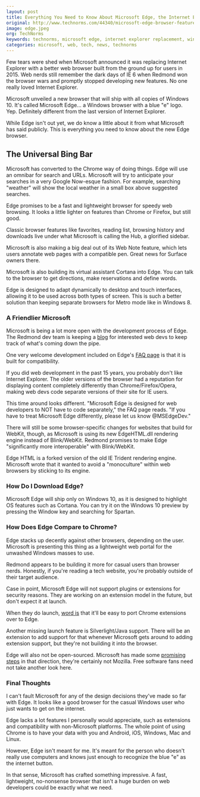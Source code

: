 ```yaml
---
layout: post
title: Everything You Need to Know About Microsoft Edge, the Internet Explorer Replacement
original: http://www.technorms.com/44340/microsoft-edge-browser-features
image: edge.jpeg
org: TechNorms
keywords: technorms, microsoft edge, internet explorer replacement, windows 10 browser, web browser
categories: microsoft, web, tech, news, technorms
---
```


Few tears were shed when Microsoft announced it was replacing Internet Explorer with a better web browser built from the ground up for users in 2015. Web nerds still remember the dark days of IE 6 when Redmond won the browser wars and promptly stopped developing new features. No one really loved Internet Explorer. 

<!--break-->

Microsoft unveiled a new browser that will ship with all copies of Windows 10. It's called Microsoft Edge... a Windows browser with a blue "e" logo. Yep. Definitely different from the last version of Internet Explorer. 

While Edge isn't out yet, we do know a little about it from what Microsoft has said publicly. This is everything you need to know about the new Edge browser. 

## The Universal Bing Bar

Microsoft has converted to the Chrome way of doing things. Edge will use an omnibar for search and URLs. Microsoft will try to anticipate your searches in a very Google Now-esque fashion. For example, searching "weather" will show the local weather in a small box above suggested searches. 

Edge promises to be a fast and lightweight browser for speedy web browsing. It looks a little lighter on features than Chrome or Firefox, but still good. 

Classic browser features like favorites, reading list, browsing history and downloads live under what Microsoft is calling the Hub, a glorified sidebar. 

Microsoft is also making a big deal out of its Web Note feature, which lets users annotate web pages with a compatible pen. Great news for Surface owners there. 

Microsoft is also building its virtual assistant Cortana into Edge. You can talk to the browser to get directions, make reservations and define words. 

Edge is designed to adapt dynamically to desktop and touch interfaces, allowing it to be used across both types of screen. This is such a better solution than keeping separate browsers for Metro mode like in Windows 8. 

### A Friendlier Microsoft

Microsoft is being a lot more open with the development process of Edge. The Redmond dev team is keeping a [blog](http://blogs.windows.com/msedgedev/2015/05/05/introducing-microsoft-edge-dev/) for interested web devs to keep track of what's coming down the pipe. 

One very welcome development included on Edge's [FAQ page](http://dev.modern.ie/platform/faq/spartan-vs-ie11) is that it is built for compatibility. 

If you did web development in the past 15 years, you probably don't like Internet Explorer. The older versions of the browser had a reputation for displaying content completely differently than Chrome/Firefox/Opera, making web devs code separate versions of their site for IE users. 

This time around looks different. "Microsoft Edge is designed for web developers to NOT have to code separately," the FAQ page reads. "If you have to treat Microsoft Edge differently, please let us know @MSEdgeDev."

There will still be some browser-specific changes for websites that build for WebKit, though, as Microsoft is using its new EdgeHTML.dll rendering engine instead of Blink/WebKit. Redmond promises to make Edge "significantly more interoperable" with Blink/WebKit. 

Edge HTML is a forked version of the old IE Trident rendering engine. Microsoft wrote that it wanted to avoid a "monoculture" within web browsers by sticking to its engine. 

### How Do I Download Edge?

Microsoft Edge will ship only on Windows 10, as it is designed to highlight OS features such as Cortana. You can try it on the Windows 10 preview by pressing the Window key and searching for Spartan. 

### How Does Edge Compare to Chrome?

Edge stacks up decently against other browsers, depending on the user. Microsoft is presenting this thing as a lightweight web portal for the unwashed Windows masses to use. 

Redmond appears to be building it more for casual users than browser nerds. Honestly, if you're reading a tech website, you're probably outside of their target audience. 

Case in point, Microsoft Edge will not support plugins or extensions for security reasons. They are working on an extension model in the future, but don't expect it at launch. 

When they do launch, [word is](https://www.thurrott.com/windows/windows-10/3280/need-to-know-microsoft-edge) that it'll be easy to port Chrome extensions over to Edge. 

Another missing launch feature is Silverlight/Java support. There will be an extension to add support for that whenever Microsoft gets around to adding extension support, but they're not building it into the browser. 

Edge will also not be open-sourced. Microsoft has made some [promising steps](http://opensource.com/business/14/11/microsoft-dot-net-empower-open-source-communities) in that direction, they're certainly not Mozilla. Free software fans need not take another look here. 

### Final Thoughts

I can't fault Microsoft for any of the design decisions they've made so far with Edge. It looks like a good browser for the casual Windows user who just wants to get on the internet. 

Edge lacks a lot features I personally would appreciate, such as extensions and compatibility with non-Microsoft platforms. The whole point of using Chrome is to have your data with you and Android, iOS, Windows, Mac and Linux. 

However, Edge isn't meant for me. It's meant for the person who doesn't really use computers and knows just enough to recognize the blue "e" as the internet button. 

In that sense, Microsoft has crafted something impressive. A fast, lightweight, no-nonsense browser that isn't a huge burden on web developers could be exactly what we need. 